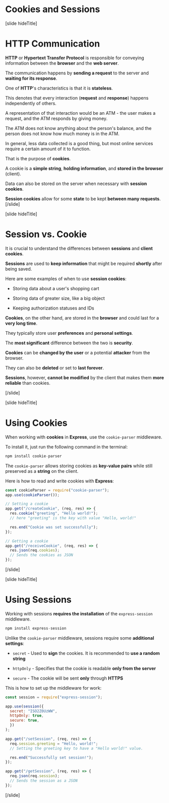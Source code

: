 # Cookies and Sessions

[slide hideTitle]

# HTTP Communication

**HTTP** or **Hypertext Transfer Protocol** is responsible for conveying information between the **browser** and the **web server**.

The communication happens by **sending a request** to the server and **waiting for its response**.

One of **HTTP**'s characteristics is that it is **stateless**.

This denotes that every interaction (**request** and **response**) happens independently of others.

A representation of that interaction would be an ATM - the user makes a request, and the ATM responds by giving money.

The ATM does not know anything about the person's balance, and the person does not know how much money is in the ATM.

In general, less data collected is a good thing, but most online services require a certain amount of it to function.

That is the purpose of **cookies**.

A cookie is a **simple string**, **holding information**, and **stored in the browser** (client).

Data can also be stored on the server when necessary with **session cookies**.

**Session cookies** allow for some **state** to be kept **between many requests**.
[/slide]

[slide hideTitle]

# Session vs. Cookie

It is crucial to understand the differences between **sessions** and **client cookies**.

**Sessions** are used to **keep information** that might be required **shortly** after being saved.

Here are some examples of when to use **session cookies**:

- Storing data about a user's shopping cart

- Storing data of greater size, like a big object

- Keeping authorization statuses and IDs

**Cookies**, on the other hand, are stored in the **browser** and could last for a **very long time**.

They typically store user **preferences** and **personal settings**.

The **most significant** difference between the two is **security**.

**Cookies** can be **changed by the user** or a potential **attacker** from the browser.

They can also be **deleted** or set to **last forever**.

**Sessions**, however, **cannot be modified** by the client that makes them **more reliable** than cookies.

[/slide]

[slide hideTitle]

# Using Cookies

When working with **cookies** in **Express**, use the `cookie-parser` middleware.

To install it, just run the following command in the terminal:

```js
npm install cookie-parser
```

The `cookie-parser` allows storing cookies as **key-value pairs**  while still preserved as a **string** on the client.

Here is how to read and write cookies with **Express**:

```js
const cookieParser = require("cookie-parser");
app.use(cookieParser());

// Setting a cookie
app.get("/createCookie", (req, res) => {
  res.cookie("greeting", "Hello world!");
  // here "greeting" is the key with value "Hello, world!"

  res.end("Cookie was set successfully");
});

// Getting a cookie
app.get("/receiveCookie", (req, res) => {
  res.json(req.cookies);
  // Sends the cookies as JSON
});
```

[/slide]

[slide hideTitle]

# Using Sessions

Working with sessions **requires the installation** of the `express-session` middleware.

```js
npm install express-session
```

Unlike the `cookie-parser` middleware, sessions require some **additional settings**:

- `secret` - Used to **sign** the cookies. It is recommended to **use a random string**

- `httpOnly` - Specifies that the cookie is readable **only from the server**

- `secure` - The cookie will be sent **only** through **HTTPS**

This is how to set up the middleware for work:

```js
const session = require("express-session");

app.use(session({
  secret: "ISO2Z0UzWW",
  httpOnly: true,
  secure: true,
  })
);

app.get("/setSession", (req, res) => {
  req.session.greeting = "Hello, world!";
  // Setting the greeting key to have a "Hello world!" value.

  res.end("Successfully set session!");
});

app.get("/getSession", (req, res) => {
  req.json(req.session);
  // Sends the session as a JSON
});
```

[/slide]


